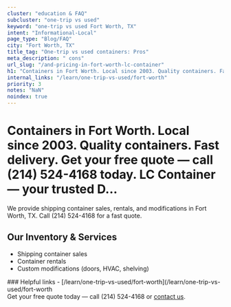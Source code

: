 ```yaml
---
cluster: "education & FAQ"
subcluster: "one-trip vs used"
keyword: "one-trip vs used Fort Worth, TX"
intent: "Informational-Local"
page_type: "Blog/FAQ"
city: "Fort Worth, TX"
title_tag: "One-trip vs used containers: Pros"
meta_description: " cons"
url_slug: "/and-pricing-in-fort-worth-lc-container"
h1: "Containers in Fort Worth. Local since 2003. Quality containers. Fast delivery. Get your free quote — call (214) 524-4168 today. LC Container — your trusted D..."
internal_links: "/learn/one-trip-vs-used/fort-worth"
priority: 3
notes: "NaN"
noindex: true
---
```


# Containers in Fort Worth. Local since 2003. Quality containers. Fast delivery. Get your free quote — call (214) 524-4168 today. LC Container — your trusted D...

We provide shipping container sales, rentals, and modifications in Fort Worth, TX. Call (214) 524-4168 for a fast quote.

## Our Inventory & Services
- Shipping container sales
- Container rentals
- Custom modifications (doors, HVAC, shelving)

<div data-section="internal-links">
### Helpful links
- [/learn/one-trip-vs-used/fort-worth](/learn/one-trip-vs-used/fort-worth
</div>

<div data-section="cta">
Get your free quote today — call (214) 524-4168 or <a href="/contact">contact us</a>.
</div>

<script type="application/ld+json">{"@context":"https://schema.org","@type":"FAQPage","mainEntity":[{"@type":"Question","name":"How much does delivery cost in Fort Worth, TX?","acceptedAnswer":{"@type":"Answer","text":"Delivery costs vary by distance and container size. Most deliveries in Fort Worth, TX range from $150-$300. Call (214) 524-4168 for an exact quote based on your specific location."}},{"@type":"Question","name":"Do you offer financing or payment plans?","acceptedAnswer":{"@type":"Answer","text":"We accept major credit cards, checks, and can discuss commercial terms for bulk purchases. Call (214) 524-4168 to discuss options."}},{"@type":"Question","name":"Can you customize containers in Fort Worth, TX?","acceptedAnswer":{"@type":"Answer","text":"Yes — we perform modifications like doors, HVAC, insulation, and shelving. Request a custom quote at (214) 524-4168 or via our contact form."}}]}</script>
